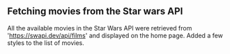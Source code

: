 ## Fetching movies from the Star wars API

All the available movies in the Star Wars API were retrieved from 'https://swapi.dev/api/films' and displayed on the home page. Added a few styles to the list of movies.
